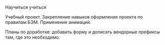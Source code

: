 Научиться учиться

Учебный проект.
Закрепление навыков оформления проекта по правилам БЭМ.
Применение анимаций.

Планы по доработке: добавить форму и дописать вендорные префиксы там, где это необходимо.
